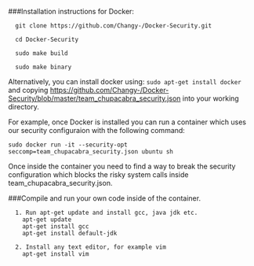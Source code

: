 ###Installation instructions for Docker:
```
  git clone https://github.com/Changy-/Docker-Security.git

  cd Docker-Security

  sudo make build

  sudo make binary
```

Alternatively, you can install docker using: ```sudo apt-get install docker``` and copying https://github.com/Changy-/Docker-Security/blob/master/team_chupacabra_security.json into your working directory.

For example, once Docker is installed you can run a container which uses our security configuraion with the following command:
```
sudo docker run -it --security-opt seccomp=team_chupacabra_security.json ubuntu sh
```
Once inside the container you need to find a way to break the security configuration which blocks the risky system calls inside team_chupacabra_security.json.

###Compile and run your own code inside of the container.
```
  1. Run apt-get update and install gcc, java jdk etc.
    apt-get update
    apt-get install gcc
    apt-get install default-jdk
    
  2. Install any text editor, for example vim
    apt-get install vim
``` 
